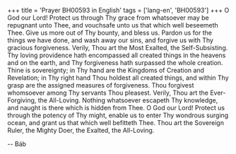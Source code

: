 +++
title = 'Prayer BH00593 in English'
tags = ['lang-en', 'BH00593']
+++
O God our Lord!  Protect us through Thy grace from whatsoever may be repugnant unto Thee, and vouchsafe unto us that which well beseemeth Thee.  Give us more out of Thy bounty, and bless us.  Pardon us for the things we have done, and wash away our sins, and forgive us with Thy gracious forgiveness.  Verily, Thou art the Most Exalted, the Self-Subsisting.
Thy loving providence hath encompassed all created things in the heavens and on the earth, and Thy forgiveness hath surpassed the whole creation.  Thine is sovereignty; in Thy hand are the Kingdoms of Creation and Revelation; in Thy right hand Thou holdest all created things, and within Thy grasp are the assigned measures of forgiveness. Thou forgivest whomsoever among Thy servants Thou pleasest.  Verily, Thou art the Ever-Forgiving, the All-Loving.  Nothing whatsoever escapeth Thy knowledge, and naught is there which is hidden from Thee.
O God our Lord!  Protect us through the potency of Thy might, enable us to enter Thy wondrous surging ocean, and grant us that which well befitteth Thee.
Thou art the Sovereign Ruler, the Mighty Doer, the Exalted, the All-Loving.

-- Báb
